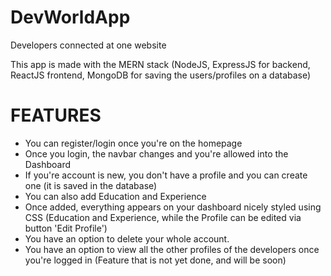 # DevWorldApp
Developers connected at one website

This app is made with the MERN stack (NodeJS, ExpressJS for backend, ReactJS frontend, MongoDB for saving the users/profiles on a database)

<h1>FEATURES</h1>

- You can register/login once you're on the homepage
- Once you login, the navbar changes and you're allowed into the Dashboard
- If you're account is new, you don't have a profile and you can create one (it is saved in the database)
- You can also add Education and Experience
- Once added, everything appears on your dashboard nicely styled using CSS (Education and Experience, while the Profile can be edited via button 'Edit Profile')
- You have an option to delete your whole account.
- You have an option to view all the other profiles of the developers once you're logged in (Feature that is not yet done, and will be soon)
